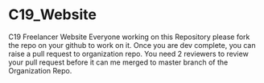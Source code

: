 # C19_Website
C19  Freelancer Website
Everyone working on this Repository please fork the repo on your github to work on it.
Once you are dev complete, you can raise a pull request to organization repo.
You need 2 reviewers to review your pull request before it can me merged to master branch of the Organization Repo.

